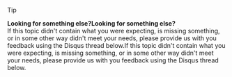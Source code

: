 
> [!TIP]
> <span data-ttu-id="3c391-101">**Looking for something else?**</span><span class="sxs-lookup"><span data-stu-id="3c391-101">**Looking for something else?**</span></span>  
> <span data-ttu-id="3c391-102">If this topic didn't contain what you were expecting, is missing something, or in some other way didn't meet your needs, please provide us with you feedback using the Disqus thread below.</span><span class="sxs-lookup"><span data-stu-id="3c391-102">If this topic didn't contain what you were expecting, is missing something, or in some other way didn't meet your needs, please provide us with you feedback using the Disqus thread below.</span></span>
> 
> 

